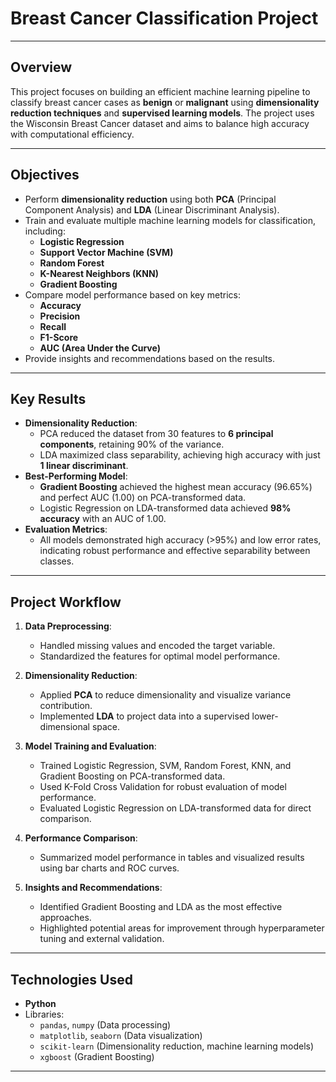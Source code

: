 # Breast Cancer Classification Project

---

## **Overview**
This project focuses on building an efficient machine learning pipeline to classify breast cancer cases as **benign** or **malignant** using **dimensionality reduction techniques** and **supervised learning models**. The project uses the Wisconsin Breast Cancer dataset and aims to balance high accuracy with computational efficiency.

---

## **Objectives**
- Perform **dimensionality reduction** using both **PCA** (Principal Component Analysis) and **LDA** (Linear Discriminant Analysis).
- Train and evaluate multiple machine learning models for classification, including:
  - **Logistic Regression**
  - **Support Vector Machine (SVM)**
  - **Random Forest**
  - **K-Nearest Neighbors (KNN)**
  - **Gradient Boosting**
- Compare model performance based on key metrics:
  - **Accuracy**
  - **Precision**
  - **Recall**
  - **F1-Score**
  - **AUC (Area Under the Curve)**
- Provide insights and recommendations based on the results.

---

## **Key Results**
- **Dimensionality Reduction**:
  - PCA reduced the dataset from 30 features to **6 principal components**, retaining 90% of the variance.
  - LDA maximized class separability, achieving high accuracy with just **1 linear discriminant**.
- **Best-Performing Model**:
  - **Gradient Boosting** achieved the highest mean accuracy (96.65%) and perfect AUC (1.00) on PCA-transformed data.
  - Logistic Regression on LDA-transformed data achieved **98% accuracy** with an AUC of 1.00.
- **Evaluation Metrics**:
  - All models demonstrated high accuracy (>95%) and low error rates, indicating robust performance and effective separability between classes.

---

## **Project Workflow**
1. **Data Preprocessing**:
   - Handled missing values and encoded the target variable.
   - Standardized the features for optimal model performance.

2. **Dimensionality Reduction**:
   - Applied **PCA** to reduce dimensionality and visualize variance contribution.
   - Implemented **LDA** to project data into a supervised lower-dimensional space.

3. **Model Training and Evaluation**:
   - Trained Logistic Regression, SVM, Random Forest, KNN, and Gradient Boosting on PCA-transformed data.
   - Used K-Fold Cross Validation for robust evaluation of model performance.
   - Evaluated Logistic Regression on LDA-transformed data for direct comparison.

4. **Performance Comparison**:
   - Summarized model performance in tables and visualized results using bar charts and ROC curves.

5. **Insights and Recommendations**:
   - Identified Gradient Boosting and LDA as the most effective approaches.
   - Highlighted potential areas for improvement through hyperparameter tuning and external validation.

---

## **Technologies Used**
- **Python**
- Libraries:
  - `pandas`, `numpy` (Data processing)
  - `matplotlib`, `seaborn` (Data visualization)
  - `scikit-learn` (Dimensionality reduction, machine learning models)
  - `xgboost` (Gradient Boosting)
  
---
